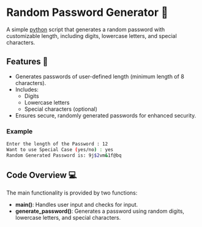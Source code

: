 
# Random Password Generator 🔐

A simple [python](https://www.python.org/) script that generates a random password with customizable length, including digits, lowercase letters, and special characters.

## Features 🌟
- Generates passwords of user-defined length (minimum length of 8 characters).
- Includes:
  - Digits
  - Lowercase letters
  - Special characters (optional)
- Ensures secure, randomly generated passwords for enhanced security.

### Example
```bash
Enter the length of the Password : 12
Want to use Special Case (yes/no) : yes
Random Generated Password is: 9j$2vm&1f@bq
```

## Code Overview 💻
The main functionality is provided by two functions:
- **main()**: Handles user input and checks for input.
- **generate_password()**: Generates a password using random digits, lowercase letters, and special characters.
